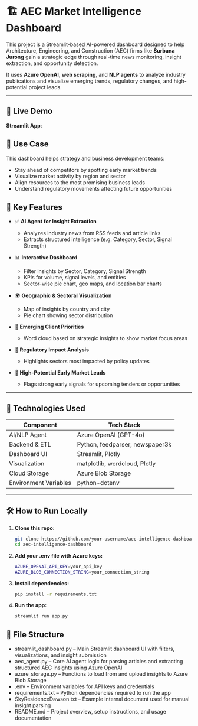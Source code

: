 # 🏗️ AEC Market Intelligence Dashboard

This project is a Streamlit-based AI-powered dashboard designed to help Architecture, Engineering, and Construction (AEC) firms like **Surbana Jurong** gain a strategic edge through real-time news monitoring, insight extraction, and opportunity detection.

It uses **Azure OpenAI**, **web scraping**, and **NLP agents** to analyze industry publications and visualize emerging trends, regulatory changes, and high-potential project leads.

---

## 🔗 Live Demo
**Streamlit App**: []()

## 🎯 Use Case
This dashboard helps strategy and business development teams:
- Stay ahead of competitors by spotting early market trends
- Visualize market activity by region and sector
- Align resources to the most promising business leads
- Understand regulatory movements affecting future opportunities

## 🚀 Key Features

- ✅ **AI Agent for Insight Extraction**
  - Analyzes industry news from RSS feeds and article links
  - Extracts structured intelligence (e.g. Category, Sector, Signal Strength)

- 📊 **Interactive Dashboard**
  - Filter insights by Sector, Category, Signal Strength
  - KPIs for volume, signal levels, and entities
  - Sector-wise pie chart, geo maps, and location bar charts

- 🌍 **Geographic & Sectoral Visualization**
  - Map of insights by country and city
  - Pie chart showing sector distribution

- 💬 **Emerging Client Priorities**
  - Word cloud based on strategic insights to show market focus areas

- 📜 **Regulatory Impact Analysis**
  - Highlights sectors most impacted by policy updates

- 🚨 **High-Potential Early Market Leads**
  - Flags strong early signals for upcoming tenders or opportunities

---

## 🧠 Technologies Used

| Component                  | Tech Stack                        |
|---------------------------|-----------------------------------|
| AI/NLP Agent              | Azure OpenAI (GPT-4o)             |
| Backend & ETL             | Python, feedparser, newspaper3k   |
| Dashboard UI              | Streamlit, Plotly                 |
| Visualization             | matplotlib, wordcloud, Plotly     |
| Cloud Storage             | Azure Blob Storage                |
| Environment Variables     | python-dotenv                     |

---

## 🛠️ How to Run Locally

1. **Clone this repo:**
   ```bash
   git clone https://github.com/your-username/aec-intelligence-dashboard.git
   cd aec-intelligence-dashboard
2. **Add your .env file with Azure keys:**
   ```bash
   AZURE_OPENAI_API_KEY=your_api_key
   AZURE_BLOB_CONNECTION_STRING=your_connection_string
3. **Install dependencies:**
   ```bash
   pip install -r requirements.txt
4. **Run the app:**
   ```bash
   streamlit run app.py

## 📂 File Structure
- streamlit_dashboard.py  – Main Streamlit dashboard UI with filters, visualizations, and insight submission
- aec_agent.py            – Core AI agent logic for parsing articles and extracting structured AEC insights using Azure OpenAI
- azure_storage.py        – Functions to load from and upload insights to Azure Blob Storage
- .env                    – Environment variables for API keys and credentials
- requirements.txt        – Python dependencies required to run the app
- SkyResidenceDawson.txt  – Example internal document used for manual insight parsing
- README.md               – Project overview, setup instructions, and usage documentation
